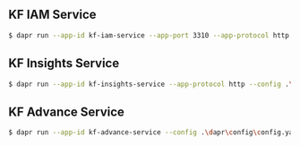 ## KF IAM Service

```bash
$ dapr run --app-id kf-iam-service --app-port 3310 --app-protocol http --dapr-http-port 3510 --components-path .\components\  npm run start
```

## KF Insights Service

```bash
$ dapr run --app-id kf-insights-service --app-protocol http --config .\dapr\config\config.yaml --components-path .\dapr\components\ --app-port 3311 --dapr-http-port 3511 npm run start
```

## KF Advance Service

```bash
$ dapr run --app-id kf-advance-service --config .\dapr\config\config.yaml --components-path .\dapr\components\ --app-protocol http --app-port 3312 --dapr-http-port 3512 npm run start
```